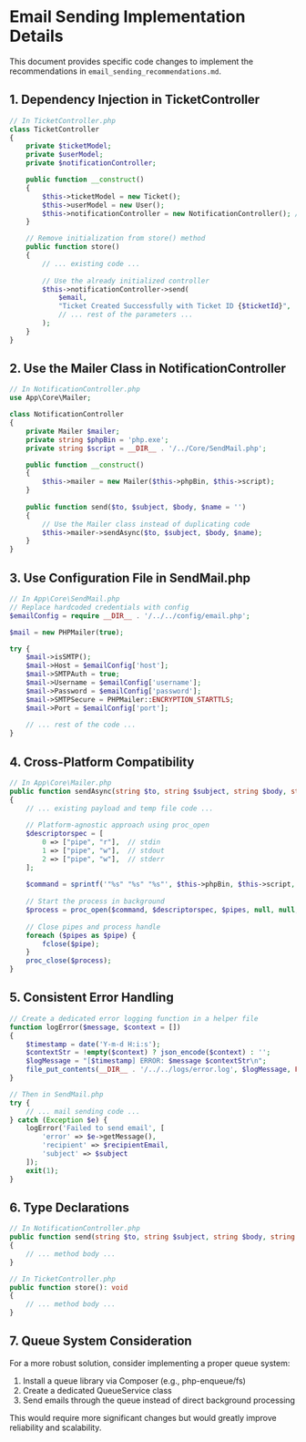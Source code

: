 # Email Sending Implementation Details

This document provides specific code changes to implement the recommendations in `email_sending_recommendations.md`.

## 1. Dependency Injection in TicketController

```php
// In TicketController.php
class TicketController
{
    private $ticketModel;
    private $userModel;
    private $notificationController;

    public function __construct()
    {
        $this->ticketModel = new Ticket();
        $this->userModel = new User();
        $this->notificationController = new NotificationController(); // Initialize here
    }

    // Remove initialization from store() method
    public function store()
    {
        // ... existing code ...
        
        // Use the already initialized controller
        $this->notificationController->send(
            $email,
            "Ticket Created Successfully with Ticket ID {$ticketId}",
            // ... rest of the parameters ...
        );
    }
}
```

## 2. Use the Mailer Class in NotificationController

```php
// In NotificationController.php
use App\Core\Mailer;

class NotificationController
{
    private Mailer $mailer;
    private string $phpBin = 'php.exe';
    private string $script = __DIR__ . '/../Core/SendMail.php';

    public function __construct()
    {
        $this->mailer = new Mailer($this->phpBin, $this->script);
    }
    
    public function send($to, $subject, $body, $name = '')
    {
        // Use the Mailer class instead of duplicating code
        $this->mailer->sendAsync($to, $subject, $body, $name);
    }
}
```

## 3. Use Configuration File in SendMail.php

```php
// In App\Core\SendMail.php
// Replace hardcoded credentials with config
$emailConfig = require __DIR__ . '/../../config/email.php';

$mail = new PHPMailer(true);

try {
    $mail->isSMTP();
    $mail->Host = $emailConfig['host'];
    $mail->SMTPAuth = true;
    $mail->Username = $emailConfig['username'];
    $mail->Password = $emailConfig['password'];
    $mail->SMTPSecure = PHPMailer::ENCRYPTION_STARTTLS;
    $mail->Port = $emailConfig['port'];
    
    // ... rest of the code ...
}
```

## 4. Cross-Platform Compatibility

```php
// In App\Core\Mailer.php
public function sendAsync(string $to, string $subject, string $body, string $name = ''): void
{
    // ... existing payload and temp file code ...
    
    // Platform-agnostic approach using proc_open
    $descriptorspec = [
        0 => ["pipe", "r"],  // stdin
        1 => ["pipe", "w"],  // stdout
        2 => ["pipe", "w"],  // stderr
    ];
    
    $command = sprintf('"%s" "%s" "%s"', $this->phpBin, $this->script, $tmpFile);
    
    // Start the process in background
    $process = proc_open($command, $descriptorspec, $pipes, null, null, ['bypass_shell' => true]);
    
    // Close pipes and process handle
    foreach ($pipes as $pipe) {
        fclose($pipe);
    }
    proc_close($process);
}
```

## 5. Consistent Error Handling

```php
// Create a dedicated error logging function in a helper file
function logError($message, $context = [])
{
    $timestamp = date('Y-m-d H:i:s');
    $contextStr = !empty($context) ? json_encode($context) : '';
    $logMessage = "[$timestamp] ERROR: $message $contextStr\n";
    file_put_contents(__DIR__ . '/../../logs/error.log', $logMessage, FILE_APPEND);
}

// Then in SendMail.php
try {
    // ... mail sending code ...
} catch (Exception $e) {
    logError('Failed to send email', [
        'error' => $e->getMessage(),
        'recipient' => $recipientEmail,
        'subject' => $subject
    ]);
    exit(1);
}
```

## 6. Type Declarations

```php
// In NotificationController.php
public function send(string $to, string $subject, string $body, string $name = ''): void
{
    // ... method body ...
}

// In TicketController.php
public function store(): void
{
    // ... method body ...
}
```

## 7. Queue System Consideration

For a more robust solution, consider implementing a proper queue system:

1. Install a queue library via Composer (e.g., php-enqueue/fs)
2. Create a dedicated QueueService class
3. Send emails through the queue instead of direct background processing

This would require more significant changes but would greatly improve reliability and scalability.
